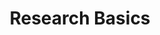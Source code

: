---
layout: category
title: "Research Basics"
group: research-principles-and-methodologies
category: research-basics
permalink: /research-principles-and-methodologies/research-basics
sidebar:
  nav: "side-nav"
---